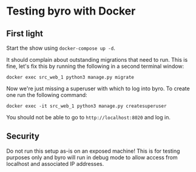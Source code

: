 # Testing byro with Docker

## First light
Start the show using `docker-compose up -d`.

It should complain about outstanding migrations that need to run.
This is fine, let's fix this by running the following in a second terminal window:

`docker exec src_web_1 python3 manage.py migrate`

Now we're just missing a superuser with which to log into byro.
To create one run the following command:

`docker exec -it src_web_1 python3 manage.py createsuperuser`

You should not be able to go to `http://localhost:8020` and log in.

## Security
Do not run this setup as-is on an exposed machine!
This is for testing purposes only and byro will run in debug mode to allow access from localhost and associated IP addresses.
 